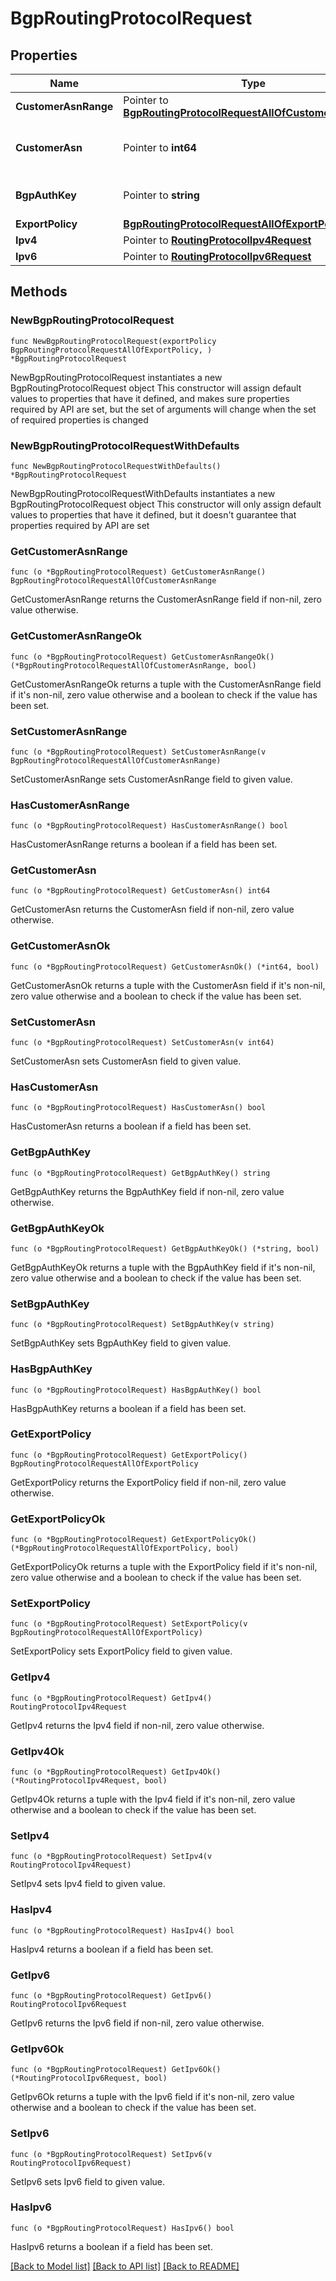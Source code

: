 # BgpRoutingProtocolRequest

## Properties

Name | Type | Description | Notes
------------ | ------------- | ------------- | -------------
**CustomerAsnRange** | Pointer to [**BgpRoutingProtocolRequestAllOfCustomerAsnRange**](BgpRoutingProtocolRequestAllOfCustomerAsnRange.md) |  | [optional] 
**CustomerAsn** | Pointer to **int64** | Customer Autonomous System Number  | [optional] 
**BgpAuthKey** | Pointer to **string** | BGP authentication key  | [optional] 
**ExportPolicy** | [**BgpRoutingProtocolRequestAllOfExportPolicy**](BgpRoutingProtocolRequestAllOfExportPolicy.md) |  | 
**Ipv4** | Pointer to [**RoutingProtocolIpv4Request**](RoutingProtocolIpv4Request.md) |  | [optional] 
**Ipv6** | Pointer to [**RoutingProtocolIpv6Request**](RoutingProtocolIpv6Request.md) |  | [optional] 

## Methods

### NewBgpRoutingProtocolRequest

`func NewBgpRoutingProtocolRequest(exportPolicy BgpRoutingProtocolRequestAllOfExportPolicy, ) *BgpRoutingProtocolRequest`

NewBgpRoutingProtocolRequest instantiates a new BgpRoutingProtocolRequest object
This constructor will assign default values to properties that have it defined,
and makes sure properties required by API are set, but the set of arguments
will change when the set of required properties is changed

### NewBgpRoutingProtocolRequestWithDefaults

`func NewBgpRoutingProtocolRequestWithDefaults() *BgpRoutingProtocolRequest`

NewBgpRoutingProtocolRequestWithDefaults instantiates a new BgpRoutingProtocolRequest object
This constructor will only assign default values to properties that have it defined,
but it doesn't guarantee that properties required by API are set

### GetCustomerAsnRange

`func (o *BgpRoutingProtocolRequest) GetCustomerAsnRange() BgpRoutingProtocolRequestAllOfCustomerAsnRange`

GetCustomerAsnRange returns the CustomerAsnRange field if non-nil, zero value otherwise.

### GetCustomerAsnRangeOk

`func (o *BgpRoutingProtocolRequest) GetCustomerAsnRangeOk() (*BgpRoutingProtocolRequestAllOfCustomerAsnRange, bool)`

GetCustomerAsnRangeOk returns a tuple with the CustomerAsnRange field if it's non-nil, zero value otherwise
and a boolean to check if the value has been set.

### SetCustomerAsnRange

`func (o *BgpRoutingProtocolRequest) SetCustomerAsnRange(v BgpRoutingProtocolRequestAllOfCustomerAsnRange)`

SetCustomerAsnRange sets CustomerAsnRange field to given value.

### HasCustomerAsnRange

`func (o *BgpRoutingProtocolRequest) HasCustomerAsnRange() bool`

HasCustomerAsnRange returns a boolean if a field has been set.

### GetCustomerAsn

`func (o *BgpRoutingProtocolRequest) GetCustomerAsn() int64`

GetCustomerAsn returns the CustomerAsn field if non-nil, zero value otherwise.

### GetCustomerAsnOk

`func (o *BgpRoutingProtocolRequest) GetCustomerAsnOk() (*int64, bool)`

GetCustomerAsnOk returns a tuple with the CustomerAsn field if it's non-nil, zero value otherwise
and a boolean to check if the value has been set.

### SetCustomerAsn

`func (o *BgpRoutingProtocolRequest) SetCustomerAsn(v int64)`

SetCustomerAsn sets CustomerAsn field to given value.

### HasCustomerAsn

`func (o *BgpRoutingProtocolRequest) HasCustomerAsn() bool`

HasCustomerAsn returns a boolean if a field has been set.

### GetBgpAuthKey

`func (o *BgpRoutingProtocolRequest) GetBgpAuthKey() string`

GetBgpAuthKey returns the BgpAuthKey field if non-nil, zero value otherwise.

### GetBgpAuthKeyOk

`func (o *BgpRoutingProtocolRequest) GetBgpAuthKeyOk() (*string, bool)`

GetBgpAuthKeyOk returns a tuple with the BgpAuthKey field if it's non-nil, zero value otherwise
and a boolean to check if the value has been set.

### SetBgpAuthKey

`func (o *BgpRoutingProtocolRequest) SetBgpAuthKey(v string)`

SetBgpAuthKey sets BgpAuthKey field to given value.

### HasBgpAuthKey

`func (o *BgpRoutingProtocolRequest) HasBgpAuthKey() bool`

HasBgpAuthKey returns a boolean if a field has been set.

### GetExportPolicy

`func (o *BgpRoutingProtocolRequest) GetExportPolicy() BgpRoutingProtocolRequestAllOfExportPolicy`

GetExportPolicy returns the ExportPolicy field if non-nil, zero value otherwise.

### GetExportPolicyOk

`func (o *BgpRoutingProtocolRequest) GetExportPolicyOk() (*BgpRoutingProtocolRequestAllOfExportPolicy, bool)`

GetExportPolicyOk returns a tuple with the ExportPolicy field if it's non-nil, zero value otherwise
and a boolean to check if the value has been set.

### SetExportPolicy

`func (o *BgpRoutingProtocolRequest) SetExportPolicy(v BgpRoutingProtocolRequestAllOfExportPolicy)`

SetExportPolicy sets ExportPolicy field to given value.


### GetIpv4

`func (o *BgpRoutingProtocolRequest) GetIpv4() RoutingProtocolIpv4Request`

GetIpv4 returns the Ipv4 field if non-nil, zero value otherwise.

### GetIpv4Ok

`func (o *BgpRoutingProtocolRequest) GetIpv4Ok() (*RoutingProtocolIpv4Request, bool)`

GetIpv4Ok returns a tuple with the Ipv4 field if it's non-nil, zero value otherwise
and a boolean to check if the value has been set.

### SetIpv4

`func (o *BgpRoutingProtocolRequest) SetIpv4(v RoutingProtocolIpv4Request)`

SetIpv4 sets Ipv4 field to given value.

### HasIpv4

`func (o *BgpRoutingProtocolRequest) HasIpv4() bool`

HasIpv4 returns a boolean if a field has been set.

### GetIpv6

`func (o *BgpRoutingProtocolRequest) GetIpv6() RoutingProtocolIpv6Request`

GetIpv6 returns the Ipv6 field if non-nil, zero value otherwise.

### GetIpv6Ok

`func (o *BgpRoutingProtocolRequest) GetIpv6Ok() (*RoutingProtocolIpv6Request, bool)`

GetIpv6Ok returns a tuple with the Ipv6 field if it's non-nil, zero value otherwise
and a boolean to check if the value has been set.

### SetIpv6

`func (o *BgpRoutingProtocolRequest) SetIpv6(v RoutingProtocolIpv6Request)`

SetIpv6 sets Ipv6 field to given value.

### HasIpv6

`func (o *BgpRoutingProtocolRequest) HasIpv6() bool`

HasIpv6 returns a boolean if a field has been set.


[[Back to Model list]](../README.md#documentation-for-models) [[Back to API list]](../README.md#documentation-for-api-endpoints) [[Back to README]](../README.md)


